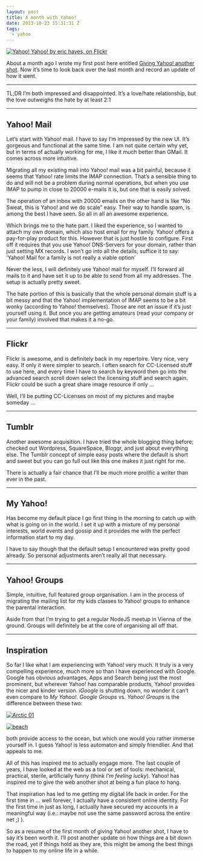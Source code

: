 ```yaml
---
layout: post
title: A month with Yahoo!
date: 2013-10-23 15:31:31 Z
tags:
  - yahoo
---
```

[![Yahoo!](http://farm1.staticflickr.com/152/433215253_af217cf22e_z.jpg) Yahoo! by eric hayes, on Flickr](http://www.flickr.com/photos/erichayes/433215253/ "Yahoo! by eric hayes, on Flickr")

About a month ago I wrote my first post here entitled [Giving Yahoo! another shot](http://pipobscure.com/post/61989115473/giving-yahoo-another-shot). Now it’s time to look back over the last month and record an update of how it went.

* * *

TL;DR I’m both impressed and disappointed. It’s a love/hate relationship, but the love outweighs the hate by at least 2:1

* * *

Yahoo! Mail
-----------

Let’s start with Yahoo! mail. I have to say I’m impressed by the new UI. It’s gorgeous and functional at the same time. I am not quite certain why yet, but in terms of actually working for me, I like it much better than GMail. It comes across more intuitive.

Migrating all my existing mail into Yahoo! mail was a bit painful, because it seems that Yahoo! rate limits the IMAP connection. That’s a sensible thing to do and will not be a problem during normal operations, but when you use IMAP to pump in close to 20000 e-mails it is, but one that is easily solved.

The operation of an inbox with 20000 emails on the other hand is like “No Sweat, this is Yahoo! and we do scale” easy. Their way to handle spam, is among the best I have seen. So all in all an awesome experience.

Which brings me to the hate part. I liked the experience, so I wanted to attach my own domain, which also host email for my family. Yahoo! offers a pay-for-play product for this. However that is just hostile to configure. First off it requires that you use Yahoo! DNS-Servers for your domain, rather than just setting MX records. I won’t go into all the details; suffice it to say: ‘Yahoo! Mail for a family is not really a viable option’

Never the less, I will definitely use Yahoo! mail for myself. I’ll forward all mails to it and have set it up to be able to send from all my addresses. The setup is actually pretty sweet.

The hate portion of this is basically that the whole personal domain stuff is a bit messy and that the Yahoo! implementation of IMAP seems to be a bit wonky (according to Yahoo! themselves). Those are not an issue if it’s just yourself using it. But once you are getting amateurs (read your company or your family) involved that makes it a no-go.

* * *

Flickr
------

Flickr is awesome, and is definitely back in my repertoire. Very nice, very easy. If only it were simpler to search. I often search for CC-Licensed stuff to use here, and every time I have to search by keyword then go into the advanced search scroll down select the licensing stuff and search again. Flickr could be such a great share image resource if only …

Well, I’ll be putting CC-Licenses on most of my pictures and maybe someday …

* * *

Tumblr
------

Another awesome acquisition. I have tried the whole blogging thing before; checked out Wordpress, SquareSpace, Bloggr, and just about everything else. The Tumblr concept of simple easy posts where the default is short and sweet but you can go full out like this one makes it just right for me.

There is actually a fair chance that I’ll be much more prolific a writer than ever in the past.

* * *

My Yahoo!
---------

Has become my default place I go first thing in the morning to catch up with what is going on in the world. I set it up with a mixture of my personal interests, world events and gossip and it provides me with the perfect information start to my day.

I have to say though that the default setup I encountered was pretty good already. So personal adjustments aren’t really all that necessary.

* * *

Yahoo! Groups
-------------

Simple, intuitive, full featured group organisation. I am in the process of migrating the mailing list for my kids classes to Yahoo! groups to enhance the parental interaction.

Aside from that I’m trying to get a regular NodeJS meetup in Vienna of the ground. Groups will definitely be at the core of organising all off that.

* * *

Inspiration
-----------

So far I like what I am experiencing with Yahoo! very much. It truly is a very compelling experience, much more so than I have experienced with Google. Google has obvious advantages, Apps and Search being just the most prominent, but wherever Yahoo! has comparable products, Yahoo! provides the nicer and kinder version. _iGoogle_ is shutting down, no wonder it can’t even compare to _My Yahoo!_. _Google Groups_ vs. _Yahoo! Groups_ is the difference between these two:

[![Arctic 01](http://farm4.staticflickr.com/3392/3238935581_b923257c12.jpg)](http://www.flickr.com/photos/34892957@N04/3238935581/ "Arctic 01 by banyanman, on Flickr")

[![beach](http://farm1.staticflickr.com/216/512562593_33dcb600f2.jpg)](http://www.flickr.com/photos/8438819@N03/512562593/ "beach by anda (:, on Flickr")

both provide access to the ocean, but which one would you rather immerse yourself in. I guess Yahoo! is less automaton and simply friendlier. And that appeals to me.

All of this has inspired me to actually engage more. The last couple of years, I have looked at the web as a tool or set of tools: mechanical, practical, sterile, artificially funny (think _I’m feeling lucky_). Yahoo! has inspired me to give the web another shot at being a fun place to hang.

That inspiration has led to me getting my digital life back in order. For the first time in … well forever, I actually have a consistent online identity. For the first time in just as long, I actually have secured my accounts in a meaningful way (i.e.: maybe not use the same password across the entire net ;) ).

So as a resume of the first month of giving Yahoo! another shot, I have to say it’s been worth it. I’ll post another update on how things are a bit down the road, yet if things hold as they are, this might be among the best things to happen to my online life in a while.
